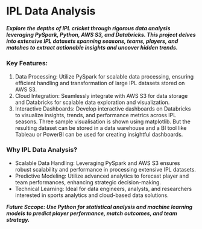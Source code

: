 # IPL Data Analysis
##### Explore the depths of IPL cricket through rigorous data analysis leveraging PySpark, Python, AWS S3, and Databricks. This project delves into extensive IPL datasets spanning seasons, teams, players, and matches to extract actionable insights and uncover hidden trends.

### Key Features:
1. Data Processing: Utilize PySpark for scalable data processing, ensuring efficient handling and transformation of large IPL datasets stored on AWS S3.
2. Cloud Integration: Seamlessly integrate with AWS S3 for data storage and Databricks for scalable data exploration and visualization.
3. Interactive Dashboards: Develop interactive dashboards on Databricks to visualize insights, trends, and performance metrics across IPL seasons. Three sample visualisation is shown using matplotlib. But the resulting dataset can be stored in a data warehouse and a BI tool like Tableau or PowerBI can be used for creating insightful dashboards.

### Why IPL Data Analysis?
* Scalable Data Handling: Leveraging PySpark and AWS S3 ensures robust scalability and performance in processing extensive IPL datasets.
* Predictive Modeling: Utilize advanced analytics to forecast player and team performances, enhancing strategic decision-making.
* Technical Learning: Ideal for data engineers, analysts, and researchers interested in sports analytics and cloud-based data solutions.

**_Future Sccope:  Use Python for statistical analysis and machine learning models to predict player performance, match outcomes, and team strategy._**
